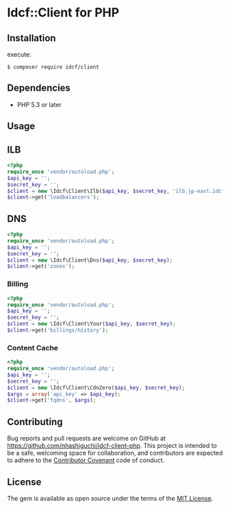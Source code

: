 # Idcf::Client for PHP

## Installation

execute:

    $ composer require idcf/client

## Dependencies
  - PHP 5.3 or later

## Usage

## ILB

```php
<?php
require_once 'vendor/autoload.php';
$api_key = '';
$secret_key = '';
$client = new \Idcf\Client\Ilb($api_key, $secret_key, 'ilb.jp-east.idcfcloud.com');
$client->get('loadbalancers');
```

## DNS

```php
<?php
require_once 'vendor/autoload.php';
$api_key = '';
$secret_key = '';
$client = new \Idcf\Client\Dns($api_key, $secret_key);
$client->get('zones');
```

### Billing

```php
<?php
require_once 'vendor/autoload.php';
$api_key = '';
$secret_key = '';
$client = new \Idcf\Client\Your($api_key, $secret_key);
$client->get('billings/history');
```

### Content Cache

```php
<?php
require_once 'vendor/autoload.php';
$api_key = '';
$secret_key = '';
$client = new \Idcf\Client\CdnZero($api_key, $secret_key);
$args = array('api_key' => $api_key);
$client->get('fqdns', $args);
```

## Contributing

Bug reports and pull requests are welcome on GitHub at https://github.com/nhashiguchi/idcf-client-php. This project is intended to be a safe, welcoming space for collaboration, and contributors are expected to adhere to the [Contributor Covenant](http://contributor-covenant.org) code of conduct.


## License

The gem is available as open source under the terms of the [MIT License](http://opensource.org/licenses/MIT).

